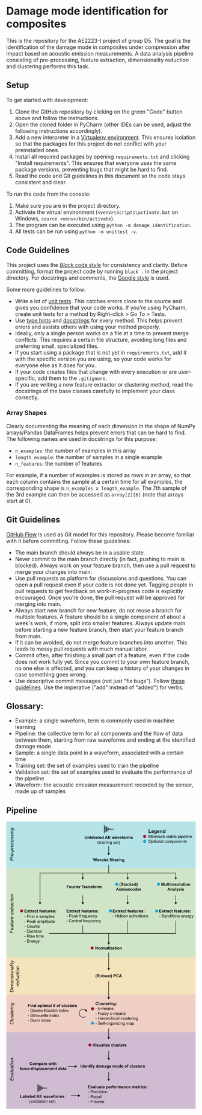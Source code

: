 # Damage mode identification for composites
This is the repository for the AE2223-I project of group D5. The goal is the identification of the damage mode in composites under compression after impact based on acoustic emission measurements. A data analysis pipeline consisting of pre-processing, feature extraction, dimensionality reduction and clustering performs this task.


## Setup
To get started with development:
1. Clone the GitHub repository by clicking on the green "Code" button above and follow the instructions.
2. Open the cloned folder in PyCharm (other IDEs can be used, adjust the following instructions accordingly).
3. Add a new interpreter in a [Virtualenv environment](https://docs.python.org/3/tutorial/venv.html). This ensures isolation so that the packages for this project do not conflict with your preinstalled ones.
4. Install all required packages by opening `requirements.txt` and clicking "Install requirements". This ensures that everyone uses the same package versions, preventing bugs that might be hard to find.
5. Read the code and Git guidelines in this document so the code stays consistent and clear.

To run the code from the console:
1. Make sure you are in the project directory.
2. Activate the virtual environment (`<venv>\Scripts\activate.bat` on Windows, `source <venv>/bin/activate`).
3. The program can be executed using `python -m damage_identification`.
4. All tests can be run using `python -m unittest -v`.


## Code Guidelines

This project uses the [_Black_ code style](https://github.com/psf/black) for consistency and clarity. Before committing,
format the project code by running `black .` in the project directory.  For docstrings and comments,
the [Google style](https://google.github.io/styleguide/pyguide.html#38-comments-and-docstrings) is used.

Some more guidelines to follow:
* Write a lot of [unit tests](https://docs.python.org/3/library/unittest.html). This catches errors close to the source and gives you confidence that your code works. If you're using PyCharm, create unit tests for a method by Right-click > Go To > Tests.
* Use [type hints](https://docs.python.org/3/library/typing.html) and [docstrings](https://google.github.io/styleguide/pyguide.html#38-comments-and-docstrings) for every method. This helps prevent errors and assists others with using your method properly.
* Ideally, only a single person works on a file at a time to prevent merge conflicts. This requires a certain file structure,
  avoiding long files and preferring small, specialized files.
* If you start using a package that is not yet in `requirements.txt`, add it with the specific version you are using, so your code works for everyone else as it does for you.
* If your code creates files that change with every execution or are user-specific, add them to the `.gitignore`.
* If you are writing a new feature extractor or clustering method, read the docstrings of the base classes carefully to implement your class correctly.

### Array Shapes

Clearly documenting the meaning of each dimension in the shape of NumPy arrays/Pandas DataFrames helps prevent errors
that can be hard to find. The following names are used in docstrings for this purpose:

* `n_examples`: the number of examples in this array
* `length_example`: the number of samples in a single example
* `n_features`: the number of features

For example, if a number of examples is stored as rows in an array, so that each column contains the sample at a certain
time for all examples, the corresponding shape is `n_examples x length_example`. The 7th sample of the 3rd example can
then be accessed as `array[2][6]` (note that arrays start at 0).


## Git Guidelines
[GitHub Flow](https://docs.github.com/en/get-started/quickstart/github-flow) is used as Git model for this repository. Please become familiar with it before committing. Follow these guidelines:
* The main branch should always be in a usable state.
* Never commit to the main branch directly (in fact, pushing to main is blocked). Always work on your feature branch, then use a pull request to merge your changes into main.
* Use pull requests as platform for discussions and questions. You can open a pull request even if your code is not done yet. Tagging people in pull requests to get feedback on work-in-progress code is explicitly encouraged. Once you're done, the pull request will be approved for merging into main.
* Always start new branch for new feature, do not reuse a branch for multiple features. A feature should be a single component of about a week's work, if more, split into smaller features. Always update main before starting a new feature branch, then start your feature branch from main.
* If it can be avoided, do not merge feature branches into another. This leads to messy pull requests with much manual labor.
* Commit often, after finishing a small part of a feature, even if the code does not work fully yet. Since you commit to your own feature branch, no one else is affected, and you can keep a history of your changes in case something goes wrong.
* Use descriptive commit messages (not just "fix bugs"). Follow [these guidelines](https://gist.github.com/robertpainsi/b632364184e70900af4ab688decf6f53). Use the imperative ("add" instead of "added") for verbs.


## Glossary:
* Example: a single waveform, term is commonly used in machine learning
* Pipeline: the collective term for all components and the flow of data between them, starting from raw waveforms and ending at the identified damage mode
* Sample: a single data point in a waveform, associated with a certain time
* Training set: the set of examples used to train the pipeline
* Validation set: the set of examples used to evaluate the performance of the pipeline
* Waveform: the acoustic emission measurement recorded by the sensor, made up of samples


## Pipeline
![Flow diagram of the data analysis pipeline](docs/data_analysis_pipeline.png)

